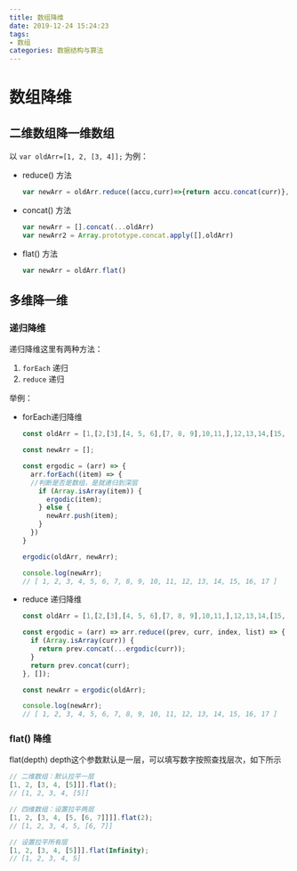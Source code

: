 ```yaml
---
title: 数组降维
date: 2019-12-24 15:24:23
tags:
- 数组
categories: 数据结构与算法
---
```

# 数组降维


## 二维数组降一维数组

以 `var oldArr=[1, 2, [3, 4]];` 为例：

+ reduce() 方法

  ```javascript
  var newArr = oldArr.reduce((accu,curr)=>{return accu.concat(curr)},[])
  ```

+ concat() 方法

  ```javascript
  var newArr = [].concat(...oldArr)
  var newArr2 = Array.prototype.concat.apply([],oldArr)
  ```

+ flat() 方法

  ```javascript
  var newArr = oldArr.flat()
  ```

  

## 多维降一维

### 递归降维

递归降维这里有两种方法：

1. `forEach` 递归
2. `reduce` 递归

举例：

+ forEach递归降维

  ```javascript
  const oldArr = [1,[2,[3],[4, 5, 6],[7, 8, 9],10,11,],12,13,14,[15, 16, 17]];
  
  const newArr = [];
  
  const ergodic = (arr) => {
    arr.forEach((item) => {
  	//判断是否是数组，是就递归到深层    
      if (Array.isArray(item)) {
        ergodic(item);
      } else {
        newArr.push(item);
      }
    })
  }
  
  ergodic(oldArr, newArr);
  
  console.log(newArr);
  // [ 1, 2, 3, 4, 5, 6, 7, 8, 9, 10, 11, 12, 13, 14, 15, 16, 17 ]
  ```

+ reduce 递归降维

  ```javascript
  const oldArr = [1,[2,[3],[4, 5, 6],[7, 8, 9],10,11,],12,13,14,[15, 16, 17]];
  
  const ergodic = (arr) => arr.reduce((prev, curr, index, list) => {
    if (Array.isArray(curr)) {
      return prev.concat(...ergodic(curr));
    }
    return prev.concat(curr);
  }, []);
  
  const newArr = ergodic(oldArr);
  
  console.log(newArr);
  // [ 1, 2, 3, 4, 5, 6, 7, 8, 9, 10, 11, 12, 13, 14, 15, 16, 17 ]
  ```



### flat() 降维

flat(depth) depth这个参数默认是一层，可以填写数字按照查找层次，如下所示

```javascript
// 二维数组：默认拉平一层
[1, 2, [3, 4, [5]]].flat();
// [1, 2, 3, 4, [5]]

// 四维数组：设置拉平两层
[1, 2, [3, 4, [5, [6, 7]]]].flat(2);
// [1, 2, 3, 4, 5, [6, 7]]

// 设置拉平所有层
[1, 2, [3, 4, [5]]].flat(Infinity);
// [1, 2, 3, 4, 5]
```

